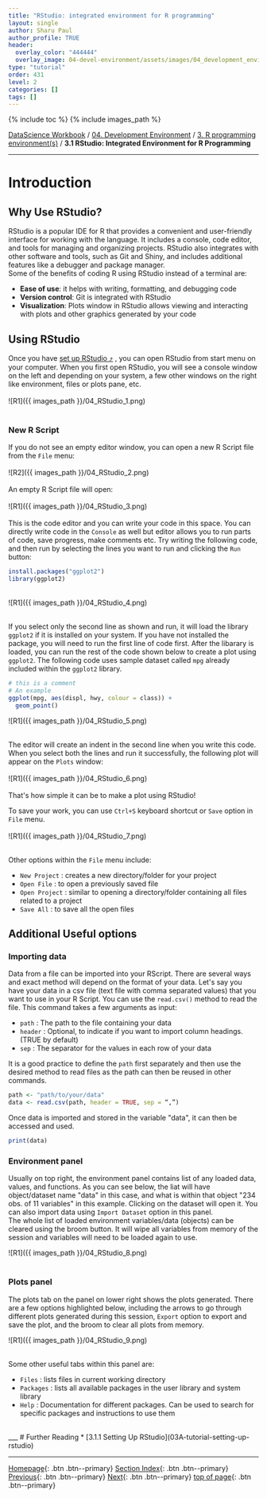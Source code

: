 ```yaml
---
title: "RStudio: integrated environment for R programming"
layout: single
author: Sharu Paul
author_profile: TRUE
header:
  overlay_color: "444444"
  overlay_image: 04-devel-environment/assets/images/04_development_envir_banner.png
type: "tutorial"
order: 431
level: 2
categories: []
tags: []
---
```


{% include toc %}
{% include images_path %}

[DataScience Workbook](https://datascience.101workbook.org/) / [04. Development Environment](00-DevelopmentEnvironment-LandingPage.md) / [3. R programming environment(s)](03-r-programming-environment.md) / **3.1 RStudio: Integrated Environment for R Programming**

---


# Introduction

## Why Use RStudio?
RStudio is a popular IDE for R that provides a convenient and user-friendly interface for working with the language. It includes a console, code editor, and tools for managing and organizing projects. RStudio also integrates with other software and tools, such as Git and Shiny, and includes additional features like a debugger and package manager. <br>
Some of the benefits of coding R using RStudio instead of a terminal are:
* <b>Ease of use</b>: it helps with writing, formatting, and debugging code
* <b>Version control</b>: Git is integrated with RStudio
* <b>Visualization</b>: Plots window in RStudio allows viewing and interacting with plots and other graphics generated by your code

## Using RStudio
Once you have <a href="https://datascience.101workbook.org/04-DevelopmentEnvironment/03A-tutorial-setting-up-rstudio" target="_blank">set up RStudio ⤴</a> , you can open RStudio from start menu on your computer. When you first open RStudio, you will see a console window on the left and depending on your system, a few other windows on the right like environment, files or plots pane, etc. <br>
<br>
![R1]({{ images_path }}/04_RStudio_1.png) <br>
<br>

### New R Script
If you do not see an empty editor window, you can open a new R Script file from the `File` menu: <br>
<br>
![R2]({{ images_path }}/04_RStudio_2.png) <br>
<br>
An empty R Script file will open: <br>
<br>
![R1]({{ images_path }}/04_RStudio_3.png) <br>
<br>
This is the code editor and you can write your code in this space. You can directly write code in the `Console` as well but editor allows you to run parts of code, save progress, make comments etc. Try writing the following code, and then run by selecting the lines you want to run and clicking the `Run` button: <br>

```R
install.packages("ggplot2")
library(ggplot2)
```

<br>
![R1]({{ images_path }}/04_RStudio_4.png) <br>
<br>

If you select only the second line as shown and run, it will load the library `ggplot2` if it is installed on your system. If you have not installed the package, you will need to run the first line of code first. After the libarary is loaded, you can run the rest of the code shown below to create a plot using `ggplot2`. The following code uses sample dataset called `mpg` already included within the `ggplot2` library. <br>

```R
# this is a comment
# An example
ggplot(mpg, aes(displ, hwy, colour = class)) +
  geom_point()
```


![R1]({{ images_path }}/04_RStudio_5.png) <br>
<br>

The editor will create an indent in the second line when you write this code. When you select both the lines and run it successfully, the following plot will appear on the `Plots` window: <br>
<br>
![R1]({{ images_path }}/04_RStudio_6.png) <br>
<br>
That's how simple it can be to make a plot using RStudio!

To save your work, you can use `Ctrl+S` keyboard shortcut or `Save` option in `File` menu. <br>
<br>
![R1]({{ images_path }}/04_RStudio_7.png) <br>
<br>

Other options within the `File` menu include:
* `New Project` : creates a new directory/folder for your project
* `Open File` : to open a previously saved file
* `Open Project` : similar to opening a directory/folder containing all files related to a project
* `Save All` : to save all the open files

## Additional Useful options

### Importing data
Data from a file can be imported into your RScript. There are several ways and exact method will depend on the format of your data. Let's say you have your data in a csv file (text file with comma separated values) that you want to use in your R Script. You can use the `read.csv()` method to read the file. This command takes a few arguments as input: <br>
* `path` : The path to the file containing your data
* `header` : Optional, to indicate if you want to import column headings. (TRUE by default)
* `sep` : The separator for the values in each row of your data

It is a good practice to define the `path` first separately and then use the desired method to read files as the path can then be reused in other commands.

```R
path <- "path/to/your/data"
data <- read.csv(path, header = TRUE, sep = “,”)
```

Once data is imported and stored in the variable "data", it can then be accessed and used.

```R
print(data)
```

### Environment panel
Usually on top right, the environment panel contains list of any loaded data, values, and functions. As you can see below, the liat will have object/dataset name "data" in this case, and what is within that object "234 obs. of 11 variables" in this example. Clicking on the dataset will open it. You can also import data using `Import Dataset` option in this panel. <br>
The whole list of loaded environment variables/data (objects) can be cleared using the broom button. It will wipe all variables from memory of the session and variables will need to be loaded again to use. <br>

![R1]({{ images_path }}/04_RStudio_8.png) <br>
<br>

### Plots panel
The plots tab on the panel on lower right shows the plots generated. There are a few options highlighted below, including the arrows to go through different plots generated during this session, `Export` option to export and save the plot, and the broom to clear all plots from memory. <br>

![R1]({{ images_path }}/04_RStudio_9.png) <br>
<br>

Some other useful tabs within this panel are:
* `Files` : lists files in current working directory
* `Packages` : lists all available packages in the user library and system library
* `Help` : Documentation for different packages. Can be used to search for specific packages and instructions to use them

<br>
___
# Further Reading
* [3.1.1 Setting Up RStudio](03A-tutorial-setting-up-rstudio)

___

[Homepage](../index.md){: .btn  .btn--primary}
[Section Index](00-DevelopmentEnvironment-LandingPage){: .btn  .btn--primary}
[Previous](03-r-programming-environment){: .btn  .btn--primary}
[Next](03A-tutorial-setting-up-rstudio){: .btn  .btn--primary}
[top of page](#introduction){: .btn  .btn--primary}

